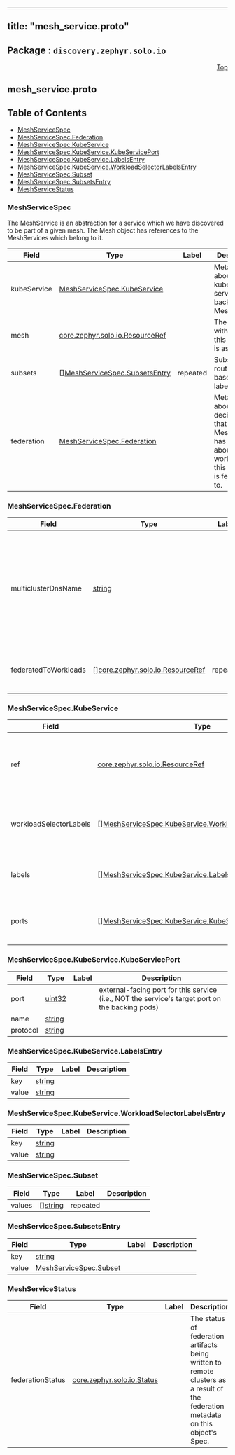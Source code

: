
---
title: "mesh_service.proto"
---

## Package : `discovery.zephyr.solo.io`



<a name="top"></a>

<a name="API Reference for mesh_service.proto"></a>
<p align="right"><a href="#top">Top</a></p>

## mesh_service.proto


## Table of Contents
  - [MeshServiceSpec](#discovery.zephyr.solo.io.MeshServiceSpec)
  - [MeshServiceSpec.Federation](#discovery.zephyr.solo.io.MeshServiceSpec.Federation)
  - [MeshServiceSpec.KubeService](#discovery.zephyr.solo.io.MeshServiceSpec.KubeService)
  - [MeshServiceSpec.KubeService.KubeServicePort](#discovery.zephyr.solo.io.MeshServiceSpec.KubeService.KubeServicePort)
  - [MeshServiceSpec.KubeService.LabelsEntry](#discovery.zephyr.solo.io.MeshServiceSpec.KubeService.LabelsEntry)
  - [MeshServiceSpec.KubeService.WorkloadSelectorLabelsEntry](#discovery.zephyr.solo.io.MeshServiceSpec.KubeService.WorkloadSelectorLabelsEntry)
  - [MeshServiceSpec.Subset](#discovery.zephyr.solo.io.MeshServiceSpec.Subset)
  - [MeshServiceSpec.SubsetsEntry](#discovery.zephyr.solo.io.MeshServiceSpec.SubsetsEntry)
  - [MeshServiceStatus](#discovery.zephyr.solo.io.MeshServiceStatus)







<a name="discovery.zephyr.solo.io.MeshServiceSpec"></a>

### MeshServiceSpec
The MeshService is an abstraction for a service which we have discovered to be part of a given mesh. The Mesh object has references to the MeshServices which belong to it.


| Field | Type | Label | Description |
| ----- | ---- | ----- | ----------- |
| kubeService | [MeshServiceSpec.KubeService](#discovery.zephyr.solo.io.MeshServiceSpec.KubeService) |  | Metadata about the kube-native service backing this MeshService. |
| mesh | [core.zephyr.solo.io.ResourceRef](#core.zephyr.solo.io.ResourceRef) |  | The mesh with which this service is associated. |
| subsets | [][MeshServiceSpec.SubsetsEntry](#discovery.zephyr.solo.io.MeshServiceSpec.SubsetsEntry) | repeated | Subsets for routing, based on labels. |
| federation | [MeshServiceSpec.Federation](#discovery.zephyr.solo.io.MeshServiceSpec.Federation) |  | Metadata about the decisions that Service Mesh Hub has made about what workloads this service is federated to. |






<a name="discovery.zephyr.solo.io.MeshServiceSpec.Federation"></a>

### MeshServiceSpec.Federation



| Field | Type | Label | Description |
| ----- | ---- | ----- | ----------- |
| multiclusterDnsName | [string](#string) |  | For any workload that this service has federated to (i.e., any MeshWorkload whose ref appears in `federated_to_workloads`), a client in that workload will be able to reach this service at this DNS name. This includes workloads on clusters other than the one hosting this service. |
| federatedToWorkloads | [][core.zephyr.solo.io.ResourceRef](#core.zephyr.solo.io.ResourceRef) | repeated | The list of MeshWorkloads which are able to resolve this service's `multicluster_dns_name`. |






<a name="discovery.zephyr.solo.io.MeshServiceSpec.KubeService"></a>

### MeshServiceSpec.KubeService



| Field | Type | Label | Description |
| ----- | ---- | ----- | ----------- |
| ref | [core.zephyr.solo.io.ResourceRef](#core.zephyr.solo.io.ResourceRef) |  | A reference to the kube-native service that this MeshService represents. |
| workloadSelectorLabels | [][MeshServiceSpec.KubeService.WorkloadSelectorLabelsEntry](#discovery.zephyr.solo.io.MeshServiceSpec.KubeService.WorkloadSelectorLabelsEntry) | repeated | Selectors for the set of pods targeted by the k8s Service. |
| labels | [][MeshServiceSpec.KubeService.LabelsEntry](#discovery.zephyr.solo.io.MeshServiceSpec.KubeService.LabelsEntry) | repeated | Labels on the underyling k8s Service itself. |
| ports | [][MeshServiceSpec.KubeService.KubeServicePort](#discovery.zephyr.solo.io.MeshServiceSpec.KubeService.KubeServicePort) | repeated | The ports exposed by the underlying service. |






<a name="discovery.zephyr.solo.io.MeshServiceSpec.KubeService.KubeServicePort"></a>

### MeshServiceSpec.KubeService.KubeServicePort



| Field | Type | Label | Description |
| ----- | ---- | ----- | ----------- |
| port | [uint32](#uint32) |  | external-facing port for this service (i.e., NOT the service's target port on the backing pods) |
| name | [string](#string) |  |  |
| protocol | [string](#string) |  |  |






<a name="discovery.zephyr.solo.io.MeshServiceSpec.KubeService.LabelsEntry"></a>

### MeshServiceSpec.KubeService.LabelsEntry



| Field | Type | Label | Description |
| ----- | ---- | ----- | ----------- |
| key | [string](#string) |  |  |
| value | [string](#string) |  |  |






<a name="discovery.zephyr.solo.io.MeshServiceSpec.KubeService.WorkloadSelectorLabelsEntry"></a>

### MeshServiceSpec.KubeService.WorkloadSelectorLabelsEntry



| Field | Type | Label | Description |
| ----- | ---- | ----- | ----------- |
| key | [string](#string) |  |  |
| value | [string](#string) |  |  |






<a name="discovery.zephyr.solo.io.MeshServiceSpec.Subset"></a>

### MeshServiceSpec.Subset



| Field | Type | Label | Description |
| ----- | ---- | ----- | ----------- |
| values | [][string](#string) | repeated |  |






<a name="discovery.zephyr.solo.io.MeshServiceSpec.SubsetsEntry"></a>

### MeshServiceSpec.SubsetsEntry



| Field | Type | Label | Description |
| ----- | ---- | ----- | ----------- |
| key | [string](#string) |  |  |
| value | [MeshServiceSpec.Subset](#discovery.zephyr.solo.io.MeshServiceSpec.Subset) |  |  |






<a name="discovery.zephyr.solo.io.MeshServiceStatus"></a>

### MeshServiceStatus



| Field | Type | Label | Description |
| ----- | ---- | ----- | ----------- |
| federationStatus | [core.zephyr.solo.io.Status](#core.zephyr.solo.io.Status) |  | The status of federation artifacts being written to remote clusters as a result of the federation metadata on this object's Spec. |





 <!-- end messages -->

 <!-- end enums -->

 <!-- end HasExtensions -->

 <!-- end services -->

